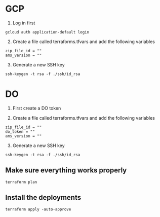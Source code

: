 # GCP

1. Log in first
```
gcloud auth application-default login
```
2. Create a file called terraforms.tfvars and add the following variables
```
zip_file_id = ""
ams_version = ""

```
3. Generate a new SSH key
```
ssh-keygen -t rsa -f ./ssh/id_rsa
```
# DO

1. First create a DO token

2. Create a file called terraforms.tfvars and add the following variables

```
zip_file_id = ""
do_token = ""
ams_version = ""
```
3. Generate a new SSH key
```
ssh-keygen -t rsa -f ./ssh/id_rsa
```

## Make sure everything works properly
```
terraform plan
```
## Install the deployments
```
terraform apply -auto-approve
```